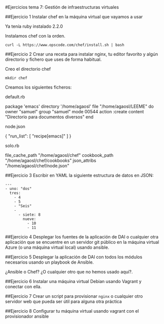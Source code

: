 #Ejercicios tema 7: Gestión de infraestructuras virtuales

##Ejercicio 1
Instalar chef en la máquina virtual que vayamos a usar

Ya tenía ruby instalado 2.2.0

Instalamos chef con la orden.

	curl -L https://www.opscode.com/chef/install.sh | bash

##Ejercicio 2
Crear una receta para instalar nginx, tu editor favorito y algún directorio y fichero que uses de forma habitual.

Creo el directorio chef

	mkdir chef

Creamos los siguientes ficheros:

default.rb

package 'emacs'
directory '/home/agaosl'
file "/home/agaosl/LEEME" do
	owner "samuel"
	group "samuel"
	mode 00544
	action :create
	content "Directorio para documentos diversos"
end

node.json

{
	"run_list": [ "recipe[emacs]" ]
}

solo.rb

file_cache_path "/home/agaosl/chef"
cookbook_path "/home/agaosl/chef/cookbooks"
json_attribs "/home/agaosl/chef/node.json"


##Ejercicio 3
Escribir en YAML la siguiente estructura de datos en JSON:

```
---
- uno: "dos"
  tres:
    - 4
    - 5
    - "Seis"
    -
      - siete: 8
        nueve:
          - 10
          - 11
```



##Ejercicio 4
Desplegar los fuentes de la aplicación de DAI o cualquier otra aplicación que se encuentre en un servidor git público en la máquina virtual Azure (o una máquina virtual local) usando ansible.

##Ejercicio 5
Desplegar la aplicación de DAI con todos los módulos necesarios usando un playbook de Ansible.

¿Ansible o Chef? ¿O cualquier otro que no hemos usado aquí?.

##Ejercicio 6
Instalar una máquina virtual Debian usando Vagrant y conectar con ella.

##Ejercicio 7
Crear un script para provisionar `nginx` o cualquier otro servidor
web que pueda ser útil para alguna otra práctica

##Ejercicio 8
Configurar tu máquina virtual usando vagrant con el provisionador
ansible

